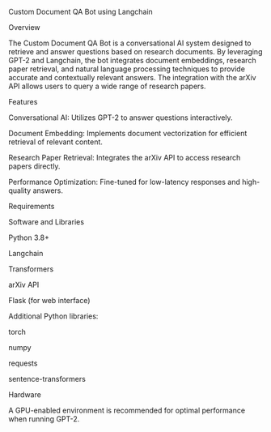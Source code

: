 Custom Document QA Bot using Langchain

Overview

The Custom Document QA Bot is a conversational AI system designed to retrieve and answer questions based on research documents. By leveraging GPT-2 and Langchain, the bot integrates document embeddings, research paper retrieval, and natural language processing techniques to provide accurate and contextually relevant answers. The integration with the arXiv API allows users to query a wide range of research papers.

Features

Conversational AI: Utilizes GPT-2 to answer questions interactively.

Document Embedding: Implements document vectorization for efficient retrieval of relevant content.

Research Paper Retrieval: Integrates the arXiv API to access research papers directly.

Performance Optimization: Fine-tuned for low-latency responses and high-quality answers.

Requirements

Software and Libraries

Python 3.8+

Langchain

Transformers

arXiv API

Flask (for web interface)

Additional Python libraries:

torch

numpy

requests

sentence-transformers

Hardware

A GPU-enabled environment is recommended for optimal performance when running GPT-2.

